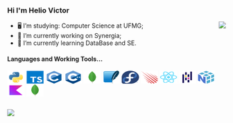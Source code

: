 ### Hi I'm Helio Victor

<img align="right" height="180px" src="https://cdn.dribbble.com/users/220167/screenshots/2373375/resp_dribbble.gif">

- 🖥️ I’m studying: Computer Science at UFMG;
- 🔭 I’m currently working on Synergia;
- 🌱 I’m currently learning DataBase and SE.


#### Languages and Working Tools...


<div style="display: inline_block">
  <img align="center" height="30" width="40" src="https://raw.githubusercontent.com/devicons/devicon/master/icons/python/python-original.svg">
  <img align="center" alt="Asafe-Js" height="30" width="40" src="https://raw.githubusercontent.com/devicons/devicon/master/icons/typescript/typescript-plain.svg">
  <img align="center" alt="Asafe-React" height="30" width="40" src="https://raw.githubusercontent.com/devicons/devicon/master/icons/c/c-original.svg">
  <img align="center" alt="Asafe-HTML" height="30" width="40" src="https://raw.githubusercontent.com/devicons/devicon/master/icons/cplusplus/cplusplus-original.svg">
  <img align="center" alt="Asafe-CSS" height="30" width="40" src="https://raw.githubusercontent.com/devicons/devicon/master/icons/mongodb/mongodb-original.svg">
    <img align="center" alt="Asafe-CSS" height="30" width="40" src="https://raw.githubusercontent.com/devicons/devicon/master/icons/sqlite/sqlite-original.svg">
     <img align="center" alt="Asafe-CSS" height="30" width="40" src="https://raw.githubusercontent.com/devicons/devicon/master/icons/fedora/fedora-original.svg">
     <img align="center" alt="Asafe-CSS" height="30" width="40" src="https://raw.githubusercontent.com/devicons/devicon/master/icons/meteor/meteor-original.svg">
      <img align="center" alt="Asafe-CSS" height="30" width="40" src="https://raw.githubusercontent.com/devicons/devicon/master/icons/react/react-original.svg">
    <img align="center" alt="Asafe-CSS" height="30" width="40" src="https://raw.githubusercontent.com/devicons/devicon/master/icons/pandas/pandas-original.svg">
    <img align="center" alt="Asafe-CSS" height="30" width="40" src="https://raw.githubusercontent.com/devicons/devicon/master/icons/numpy/numpy-original.svg">
      <img align="center" alt="Asafe-CSS" height="30" width="40" src="https://raw.githubusercontent.com/devicons/devicon/master/icons/kotlin/kotlin-original.svg">
        <img align="center" alt="Asafe-CSS" height="30" width="40" src="https://raw.githubusercontent.com/devicons/devicon/master/icons/mongodb/mongodb-original.svg">
</div>

## 
<div>
   <img height="170em" src="https://github-readme-stats.vercel.app/api?username=userhv&show_icons=true&theme=react&include_all_commits=true&count_private=true"/>
</div>

##


 
